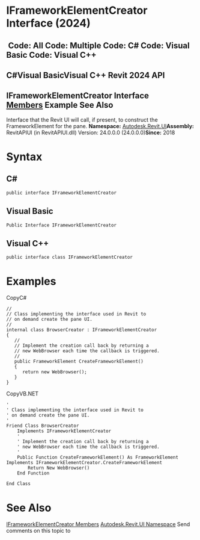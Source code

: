 # IFrameworkElementCreator Interface (2024)

﻿
 Code: All Code: Multiple Code: C# Code: Visual Basic Code: Visual C++   
---  
C#Visual BasicVisual C++
Revit 2024 API  
---  
IFrameworkElementCreator Interface  
[Members](0165b9be-4760-1fab-2343-1ca8af63148f.md "IFrameworkElementCreator Members") Example See Also  
---  
Interface that the Revit UI will call, if present, to construct the FrameworkElement for the pane. 
**Namespace:** [Autodesk.Revit.UI](e86fd90a-8957-02a6-da7f-ced248966e3e.md "Autodesk.Revit.UI Namespace")**Assembly:** RevitAPIUI (in RevitAPIUI.dll) Version: 24.0.0.0 (24.0.0.0)**Since:** 2018 
# Syntax
C#  
---  
```text
public interface IFrameworkElementCreator
```
  
Visual Basic  
---  
```text
Public Interface IFrameworkElementCreator
```
  
Visual C++  
---  
```text
public interface class IFrameworkElementCreator
```
  
# Examples
CopyC#
```text
// 
// Class implementing the interface used in Revit to 
// on demand create the pane UI.
// 
internal class BrowserCreator : IFrameworkElementCreator
{
   // 
   // Implement the creation call back by returning a
   // new WebBrowser each time the callback is triggered. 
   // 
   public FrameworkElement CreateFrameworkElement()
   {
      return new WebBrowser();
   }
}
```

CopyVB.NET
```text
'
' Class implementing the interface used in Revit to 
' on demand create the pane UI.
'
Friend Class BrowserCreator
    Implements IFrameworkElementCreator
    ' 
    ' Implement the creation call back by returning a
    ' new WebBrowser each time the callback is triggered. 
    '
    Public Function CreateFrameworkElement() As FrameworkElement Implements IFrameworkElementCreator.CreateFrameworkElement
        Return New WebBrowser()
    End Function

End Class
```

# See Also
[IFrameworkElementCreator Members](0165b9be-4760-1fab-2343-1ca8af63148f.md "IFrameworkElementCreator Members")
[Autodesk.Revit.UI Namespace](e86fd90a-8957-02a6-da7f-ced248966e3e.md "Autodesk.Revit.UI Namespace")
Send comments on this topic to 